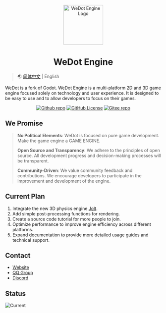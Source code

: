 <p align="center">
    <img width="128" src="https://wedot-engine.github.io/img/wedot.png" alt="WeDot Engine Logo" />
</p>
<h1 align="center">WeDot Engine</h1>

> 🌏 [简体中文](./README.md) | English

WeDot is a fork of Godot. WeDot Engine is a multi-platform 2D and 3D game engine focused solely on technology and user experience. It is designed to be easy to use and to allow developers to focus on their games.

<p align="center">
    <a href="https://github.com/Wedot-Engine/WeDot"><img alt="Github repo" src="https://img.shields.io/website?url=https%3A%2F%2Fgithub.com%2FPJ-568%2Fqmole-source-site&up_color=007bff&up_message=Wedot-Engine/WeDot&logo=github&label=Github" loading="lazy"></a>
    <a href="https://github.com/Wedot-Engine/WeDot/blob/main/LICENSE.txt"><img alt="GitHub License" src="https://img.shields.io/github/license/Wedot-Engine/WeDot?logo=github&color=e48c5c" loading="lazy"></a>
    <a href="https://gitee.com/Wedot-Engine/WeDot"><img alt="Gitee repo" src="https://img.shields.io/website?url=https%3A%2F%2Fgitee.com%2FPJ-568%2Fqmole-source-site&up_color=007bff&up_message=Wedot-Engine/WeDot&logo=gitee&label=Gitee" loading="lazy"></a>
</p>

## We Promise

> **No Political Elements**: WeDot is focused on pure game development. Make the game engine a GAME ENGINE.
>
> **Open Source and Transparency**: We adhere to the principles of open source. All development progress and decision-making processes will be transparent.
>
> **Community-Driven**: We value community feedback and contributions. We encourage developers to participate in the improvement and development of the engine.

## Current Plan

1. Integrate the new 3D physics engine [Jolt](https://github.com/jrouwe/JoltPhysics).
2. Add simple post-processing functions for rendering.
3. Create a source code tutorial for more people to join.
4. Optimize performance to improve engine efficiency across different platforms.
5. Expand documentation to provide more detailed usage guides and technical support.

## Contact

- [Website](https://wedot.top)
- [QQ Group](https://qm.qq.com/cgi-bin/qm/qr?authKey=G%2BR%2FKlLQBeH71b1Mhe4t2gM%2B8rLXndOEPhPtDgWgTudLUtGUgpMrNAWD87x%2F64ta&k=IPTGQ3zH_W8IAzaFrnLLGF2kplhv-EeM&noverify=0&group_code=670915303)
- [Discord](https://discord.com/invite/MRssAz6Pe3)

## Status

![Current](https://repobeats.axiom.co/api/embed/e8d7fcfa4529d0f4a1a8383ced8d3cd7d2f50099.svg "Repobeats analytics image")
